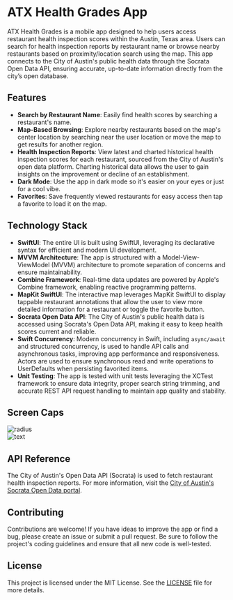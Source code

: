 # ATX Health Grades App

ATX Health Grades is a mobile app designed to help users access restaurant health inspection scores within the Austin, Texas area. Users can search for health inspection reports by restaurant name or browse nearby restaurants based on proximity/location search using the map. This app connects to the City of Austin's public health data through the Socrata Open Data API, ensuring accurate, up-to-date information directly from the city’s open database.

## Features

- **Search by Restaurant Name**: Easily find health scores by searching a restaurant's name.
- **Map-Based Browsing**: Explore nearby restaurants based on the map's center location by searching near the user location or move the map to get results for another region.
- **Health Inspection Reports**: View latest and charted historical health inspection scores for each restaurant, sourced from the City of Austin's open data platform. Charting historical data allows the user to gain insights on the improvement or decline of an establishment.
- **Dark Mode**: Use the app in dark mode so it's easier on your eyes or just for a cool vibe.
- **Favorites**: Save frequently viewed restaurants for easy access then tap a favorite to load it on the map.

## Technology Stack

- **SwiftUI**: The entire UI is built using SwiftUI, leveraging its declarative syntax for efficient and modern UI development.
- **MVVM Architecture**: The app is structured with a Model-View-ViewModel (MVVM) architecture to promote separation of concerns and ensure maintainability.
- **Combine Framework**: Real-time data updates are powered by Apple's Combine framework, enabling reactive programming patterns.
- **MapKit SwiftUI**: The interactive map leverages MapKit SwiftUI to display tappable restaurant annotations that allow the user to view more detailed information for a restaurant or toggle the favorite button.
- **Socrata Open Data API**: The City of Austin's public health data is accessed using Socrata's Open Data API, making it easy to keep health scores current and reliable.
- **Swift Concurrency**: Modern concurrency in Swift, including `async/await` and structured concurrency, is used to handle API calls and asynchronous tasks, improving app performance and responsiveness. Actors are used to ensure synchronous read and write operations to UserDefaults when persisting favorited items.
- **Unit Testing**: The app is tested with unit tests leveraging the XCTest framework to ensure data integrity, proper search string trimming, and accurate REST API request handling to maintain app quality and stability.

## Screen Caps

![radius](https://github.com/user-attachments/assets/77fd1409-3371-4c20-9add-2b93d071e028)  
![text](https://github.com/user-attachments/assets/9d6ed8d8-0d01-4a9d-9f3a-b974dde8152b)

## API Reference

The City of Austin's Open Data API (Socrata) is used to fetch restaurant health inspection reports. For more information, visit the [City of Austin's Socrata Open Data portal](https://data.austintexas.gov).

## Contributing

Contributions are welcome! If you have ideas to improve the app or find a bug, please create an issue or submit a pull request. Be sure to follow the project's coding guidelines and ensure that all new code is well-tested.

## License

This project is licensed under the MIT License. See the [LICENSE](LICENSE) file for more details.
